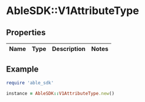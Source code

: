 # AbleSDK::V1AttributeType

## Properties

| Name | Type | Description | Notes |
| ---- | ---- | ----------- | ----- |

## Example

```ruby
require 'able_sdk'

instance = AbleSDK::V1AttributeType.new()
```

